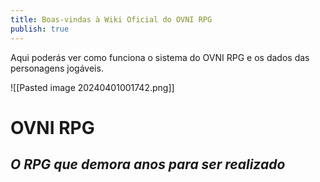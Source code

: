 ```yaml
---
title: Boas-vindas à Wiki Oficial do OVNI RPG
publish: true
---
```

Aqui poderás ver como funciona o sistema do OVNI RPG e os dados das personagens jogáveis.

![[Pasted image 20240401001742.png]]
# OVNI RPG
## *O RPG que demora anos para ser realizado*
